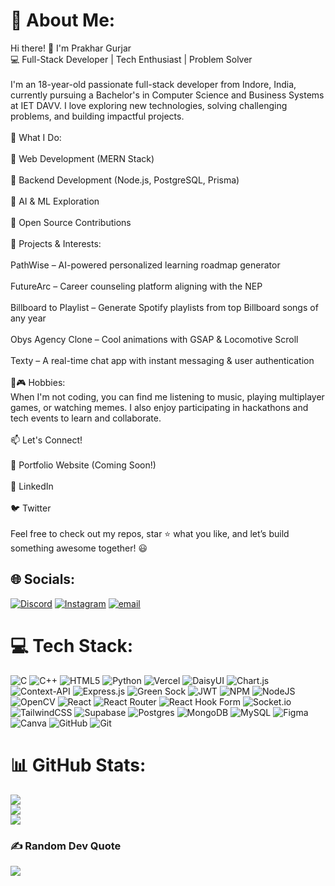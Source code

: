 # 💫 About Me:
Hi there! 👋 I'm Prakhar Gurjar<br>💻 Full-Stack Developer | Tech Enthusiast | Problem Solver<br><br>I'm an 18-year-old passionate full-stack developer from Indore, India, currently pursuing a Bachelor's in Computer Science and Business Systems at IET DAVV. I love exploring new technologies, solving challenging problems, and building impactful projects.<br><br>🚀 What I Do:<br><br>🔹 Web Development (MERN Stack)<br><br>🔹 Backend Development (Node.js, PostgreSQL, Prisma)<br><br>🔹 AI & ML Exploration<br><br>🔹 Open Source Contributions<br><br>🎯 Projects & Interests:<br><br>PathWise – AI-powered personalized learning roadmap generator<br><br>FutureArc – Career counseling platform aligning with the NEP<br><br>Billboard to Playlist – Generate Spotify playlists from top Billboard songs of any year<br><br>Obys Agency Clone – Cool animations with GSAP & Locomotive Scroll<br><br>Texty – A real-time chat app with instant messaging & user authentication<br><br>🎵🎮 Hobbies:<br>When I'm not coding, you can find me listening to music, playing multiplayer games, or watching memes. I also enjoy participating in hackathons and tech events to learn and collaborate.<br><br>📫 Let's Connect!<br><br>🔗 Portfolio Website (Coming Soon!)<br><br>💼 LinkedIn<br><br>🐦 Twitter<br><br>Feel free to check out my repos, star ⭐ what you like, and let’s build something awesome together! 😃


## 🌐 Socials:
[![Discord](https://img.shields.io/badge/Discord-%237289DA.svg?logo=discord&logoColor=white)](https://discord.gg/912723725978320937) [![Instagram](https://img.shields.io/badge/Instagram-%23E4405F.svg?logo=Instagram&logoColor=white)](https://instagram.com/prakhar_notfound) [![email](https://img.shields.io/badge/Email-D14836?logo=gmail&logoColor=white)](mailto:prakhargurjar27@gmail.com) 

# 💻 Tech Stack:
![C](https://img.shields.io/badge/c-%2300599C.svg?style=for-the-badge&logo=c&logoColor=white) ![C++](https://img.shields.io/badge/c++-%2300599C.svg?style=for-the-badge&logo=c%2B%2B&logoColor=white) ![HTML5](https://img.shields.io/badge/html5-%23E34F26.svg?style=for-the-badge&logo=html5&logoColor=white) ![Python](https://img.shields.io/badge/python-3670A0?style=for-the-badge&logo=python&logoColor=ffdd54) ![Vercel](https://img.shields.io/badge/vercel-%23000000.svg?style=for-the-badge&logo=vercel&logoColor=white) ![DaisyUI](https://img.shields.io/badge/daisyui-5A0EF8?style=for-the-badge&logo=daisyui&logoColor=white) ![Chart.js](https://img.shields.io/badge/chart.js-F5788D.svg?style=for-the-badge&logo=chart.js&logoColor=white) ![Context-API](https://img.shields.io/badge/Context--Api-000000?style=for-the-badge&logo=react) ![Express.js](https://img.shields.io/badge/express.js-%23404d59.svg?style=for-the-badge&logo=express&logoColor=%2361DAFB) ![Green Sock](https://img.shields.io/badge/green%20sock-88CE02?style=for-the-badge&logo=greensock&logoColor=white) ![JWT](https://img.shields.io/badge/JWT-black?style=for-the-badge&logo=JSON%20web%20tokens) ![NPM](https://img.shields.io/badge/NPM-%23CB3837.svg?style=for-the-badge&logo=npm&logoColor=white) ![NodeJS](https://img.shields.io/badge/node.js-6DA55F?style=for-the-badge&logo=node.js&logoColor=white) ![OpenCV](https://img.shields.io/badge/opencv-%23white.svg?style=for-the-badge&logo=opencv&logoColor=white) ![React](https://img.shields.io/badge/react-%2320232a.svg?style=for-the-badge&logo=react&logoColor=%2361DAFB) ![React Router](https://img.shields.io/badge/React_Router-CA4245?style=for-the-badge&logo=react-router&logoColor=white) ![React Hook Form](https://img.shields.io/badge/React%20Hook%20Form-%23EC5990.svg?style=for-the-badge&logo=reacthookform&logoColor=white) ![Socket.io](https://img.shields.io/badge/Socket.io-black?style=for-the-badge&logo=socket.io&badgeColor=010101) ![TailwindCSS](https://img.shields.io/badge/tailwindcss-%2338B2AC.svg?style=for-the-badge&logo=tailwind-css&logoColor=white) ![Supabase](https://img.shields.io/badge/Supabase-3ECF8E?style=for-the-badge&logo=supabase&logoColor=white) ![Postgres](https://img.shields.io/badge/postgres-%23316192.svg?style=for-the-badge&logo=postgresql&logoColor=white) ![MongoDB](https://img.shields.io/badge/MongoDB-%234ea94b.svg?style=for-the-badge&logo=mongodb&logoColor=white) ![MySQL](https://img.shields.io/badge/mysql-4479A1.svg?style=for-the-badge&logo=mysql&logoColor=white) ![Figma](https://img.shields.io/badge/figma-%23F24E1E.svg?style=for-the-badge&logo=figma&logoColor=white) ![Canva](https://img.shields.io/badge/Canva-%2300C4CC.svg?style=for-the-badge&logo=Canva&logoColor=white) ![GitHub](https://img.shields.io/badge/github-%23121011.svg?style=for-the-badge&logo=github&logoColor=white) ![Git](https://img.shields.io/badge/git-%23F05033.svg?style=for-the-badge&logo=git&logoColor=white)
# 📊 GitHub Stats:
![](https://github-readme-stats.vercel.app/api?username=Prakhar272006&theme=dark&hide_border=false&include_all_commits=false&count_private=false)<br/>
![](https://nirzak-streak-stats.vercel.app/?user=Prakhar272006&theme=dark&hide_border=false)<br/>
![](https://github-readme-stats.vercel.app/api/top-langs/?username=Prakhar272006&theme=dark&hide_border=false&include_all_commits=false&count_private=false&layout=compact)

### ✍️ Random Dev Quote
![](https://quotes-github-readme.vercel.app/api?type=horizontal&theme=radical)

<!-- Proudly created with GPRM ( https://gprm.itsvg.in ) -->
